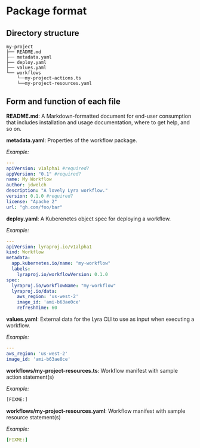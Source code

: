 
# Package format

## Directory structure

```shell
my-project
├── README.md
├── metadata.yaml
├── deploy.yaml
├── values.yaml
└── workflows
    └──my-project-actions.ts
    └──my-project-resources.yaml
```

## Form and function of each file

**README.md**: A Markdown-formatted document for end-user consumption that includes installation and usage documentation, where to get help, and so on.

**metadata.yaml**: Properties of the workflow package.

_Example:_

```yaml
---
apiVersion: v1alpha1 #required?
appVersion: "0.1" #required?
name: My Workflow
author: jdwelch
description: "A lovely Lyra workflow."
version: 0.1.0 #required?
license: "Apache 2"
url: "gh.com/foo/bar"
```

**deploy.yaml**: A Kuberenetes object spec for deploying a workflow.

_Example:_

```yaml
---
apiVersion: lyraproj.io/v1alpha1
kind: Workflow
metadata:
  app.kubernetes.io/name: "my-workflow"
  labels:
    lyraproj.io/workflowVersion: 0.1.0
spec:
  lyraproj.io/workflowName: "my-workflow"
  lyraproj.io/data:
    aws_region: 'us-west-2'
    image_id: 'ami-b63ae0ce'
    refreshTime: 60
```

**values.yaml**: External data for the Lyra CLI to use as input when executing a workflow.

_Example:_

```yaml
---
aws_region: 'us-west-2'
image_id: 'ami-b63ae0ce'
```

**workflows/my-project-resources.ts**: Workflow manifest with sample action statement(s)

_Example:_

```typescript
[FIXME:]
```

**workflows/my-project-resources.yaml**: Workflow manifest with sample resource statement(s)

_Example:_

```yaml
[FIXME:]
```